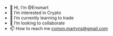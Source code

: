- 👋 Hi, I’m @Ensmart
- 👀 I’m interested in Crypto
- 🌱 I’m currently learning to trade
- 💞️ I’m looking to collaborate 
- 📫 How to reach me cymon.martyns@gmail.com 

<!---
Ensmart/Ensmart is a ✨ special ✨ repository because its `README.md` (this file) appears on your GitHub profile.
You can click the Preview link to take a look at your changes.
--->
